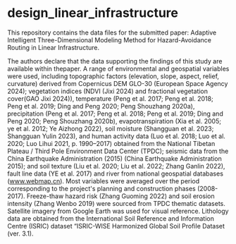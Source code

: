 # design_linear_infrastructure
This repository contains the data files for the submitted paper: Adaptive Intelligent Three-Dimensional Modeling Method for Hazard-Avoidance Routing in Linear Infrastructure.

The authors declare that the data supporting the findings of this study are available within thepaper. A range of environmental and geospatial variables were used, including topographic factors (elevation, slope, aspect, relief, curvature) derived from Copernicus DEM GLO-30 (European Space Agency 2024); vegetation indices (NDVI (Jixi 2024) and fractional vegetation cover(GAO Jixi 2024)), temperature (Peng et al. 2017; Peng et al. 2018; Peng et al. 2019; Ding and Peng 2020; Peng Shouzhang 2020a), precipitation (Peng et al. 2017; Peng et al. 2018; Peng et al. 2019; Ding and Peng 2020; Peng Shouzhang 2020b), evapotranspiration (Xia et al. 2005; ye et al. 2012; Ye Aizhong 2022), soil moisture (Shangguan et al. 2023; Shangguan Yulin 2023), and human activity data (Luo et al. 2018; Luo et al. 2020; Luo Lihui 2021, p. 1990–2017) obtained from the National Tibetan Plateau / Third Pole Environment Data Center (TPDC); seismic data from the China Earthquake Administration (2015) (China Earthquake Administration 2015); and soil texture (Liu et al. 2020; Liu et al. 2022; Zhang Ganlin 2022), fault line data (YE et al. 2017) and river from national geospatial databases (www.webmap.cn). Most variables were averaged over the period corresponding to the project's planning and construction phases (2008-2017). Freeze-thaw hazard risk (Zhang Guoming 2022) and soil erosion intensity (Zhang Wenbo 2019) were sourced from TPDC thematic datasets. Satellite imagery from Google Earth was used for visual reference. Lithology data are obtained from the International Soil Reference and Information Centre (ISRIC) dataset “ISRIC-WISE Harmonized Global Soil Profile Dataset (ver. 3.1). 
